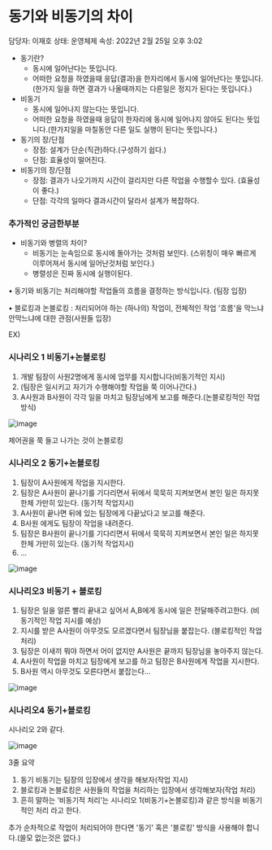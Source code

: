 # 동기와 비동기의 차이

담당자: 이재호
상태: 운영체제
속성: 2022년 2월 25일 오후 3:02

- 동기란?
    - 동시에 일어난다는 뜻입니다.
    - 어떠한 요청을 하였을때 응답(결과)을 한자리에서 동시에 일어난다는 뜻입니다.(한가지 일을 하면 결과가 나올때까지는 다른일은 정지가 된다는 뜻입니다.)
- 비동기
    - 동시에 일어나지 않는다는 뜻입니다.
    - 어떠한 요청을 하였을때 응답이 한자리에 동시에 일어나지 않아도 된다는 뜻입니다.(한가지일을 마칠동안 다른 일도 실행이 된다는 뜻입니다.)
- 동기의 장/단점
    - 장점: 설계가 단순(직관)하다.(구성하기 쉽다.)
    - 단점: 효율성이 떨어진다.
- 비동기의 장/단점
    - 장점: 결과가 나오기까지 시간이 걸리지만 다른 작업을 수행할수 있다. (효율성이 좋다.)
    - 단점: 각각의 일마다 결과시간이 달라서 설계가 복잡하다.

### 추가적인 궁금한부분

- 비동기와 병렬의 차이?
    - 비동기는 눈속임으로 동시에 돌아가는 것처럼 보인다. (스위칭이 매우 빠르게 이루어져서 동시에 일어난것처럼 보인다.)
    - 병렬성은 진짜 동시에 실행이된다.
    
    

• 동기와 비동기는 처리해야할 작업들의 흐름을 결정하는 방식입니다. (팀장 입장)

• 블로킹과 논블로킹 : 처리되어야 하는 (하나의) 작업이, 전체적인 작업 '흐름'을 막느냐 안막느냐에 대한 관점(사원들 입장)

EX)

### 시나리오 1 비동기+논블로킹

1. 개발 팀장이 사원2명에게 동시에 업무를 지시합니다(비동기적인 지시)
2. (팀장은 일시키고 자기가 수행해야할 작업을 쭉 이어나간다.)
3. A사원과 B사원이 각각 일을 마치고 팀장님에게 보고를 해준다.(논블로킹적인 작업 방식)

![image](https://user-images.githubusercontent.com/72914519/156317841-863085d3-fb79-4c0f-a9dc-501c0223763b.png)

제어권을 쭉 들고 나가는 것이 논블로킹 

### 시나리오 2 동기+논블로킹

1. 팀장이 A사원에게 작업을 지시한다.
2. 팀장은 A사원이 끝나기를 기다리면서 뒤에서 묵묵히 지켜보면서 본인 일은 하지못한체 가만히 있는다. (동기적 작업지시)
3. A사원이 끝나면 뒤에 있는 팀장에게 다끝났다고 보고를 해준다.
4. B사원 에게도 팀장이 작업을 내려준다.
5. 팀장은 B사원이 끝나기를 기다리면서 뒤에서 묵묵히 지켜보면서 본인 일은 하지못한체 가만히 있는다. (동기적 작업지시)
6.   ...

![image](https://user-images.githubusercontent.com/72914519/156317859-f6c751a3-3c01-4588-971d-5c322ee545d5.png)

### 시나리오3 비동기 + 블로킹

1. 팀장은 일을 얼른 빨리 끝내고 싶어서 A,B에게 동시에 일은 전달해주려고한다. (비동기적인 작업 지시를 예상)
2. 지시를 받은 A사원이 아무것도 모르겠다면서 팀장님을 붙잡는다. (블로킹적인 작업 처리)
3. 팀장은 이새끼 뭐야 하면서 어이 없지만 A사원은 끝까지 팀장님을 놓아주지 않는다.
4. A사원이 작업을 마치고 팀장에게 보고를 하고 팀장은 B사원에게 작업을 지시한다.
5. B사원 역시 아무것도 모른다면서 붙잡는다...

![image](https://user-images.githubusercontent.com/72914519/156317922-689958f0-bae0-4143-b977-d6a6b068c5d8.png)

### 시나리오4 동기+블로킹

시나리오 2와 같다.

![image](https://user-images.githubusercontent.com/72914519/156317965-7db1e5d6-dea7-4f60-bded-f5a6dbc031e2.png)

3줄 요약

1. 동기 비동기는 팀장의 입장에서 생각을 해보자(작업 지시)
2. 블로킹과 논블로킹은 사원들의 작업을 처리하는 입장에서 생각해보자(작업 처리)
3. 흔히 말하는 ‘비동기적 처리’는 시나리오 1(비동기+논블로킹)과 같은 방식을 비동기적인 처리 라고 한다.

추가 순차적으로 작업이 처리되어야 한다면 '동기' 혹은 '블로킹' 방식을 사용해야 합니다.(쓸모 없는것은 없다.)
